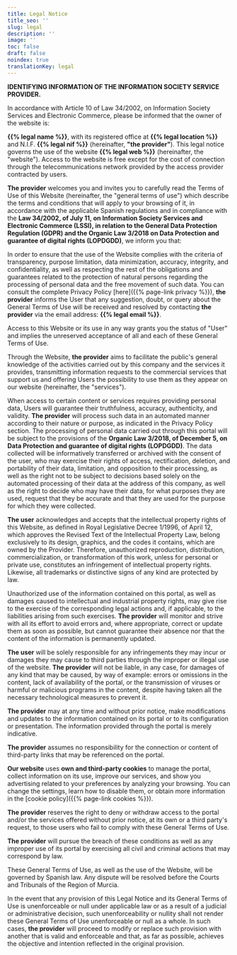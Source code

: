 ```yaml
---
title: Legal Notice
title_seo: ''
slug: legal
description: ''
image: ''
toc: false
draft: false
noindex: true
translationKey: legal
---
```


**IDENTIFYING INFORMATION OF THE INFORMATION SOCIETY SERVICE PROVIDER.**

In accordance with Article 10 of Law 34/2002, on Information Society Services and Electronic Commerce, please be informed that the owner of the website is:

**{{% legal name %}}**, with its registered office at **{{% legal location %}}** and N.I.F. **{{% legal nif %}}** (hereinafter, **"the provider"**). This legal notice governs the use of the website **{{% legal web %}}** (hereinafter, the "website"). Access to the website is free except for the cost of connection through the telecommunications network provided by the access provider contracted by users.

**The provider** welcomes you and invites you to carefully read the Terms of Use of this Website (hereinafter, the "general terms of use") which describe the terms and conditions that will apply to your browsing of it, in accordance with the applicable Spanish regulations and in compliance with the **Law 34/2002, of July 11, on Information Society Services and Electronic Commerce (LSSI), in relation to the General Data Protection Regulation (GDPR) and the Organic Law 3/2018 on Data Protection and guarantee of digital rights (LOPDGDD)**, we inform you that:

In order to ensure that the use of the Website complies with the criteria of transparency, purpose limitation, data minimization, accuracy, integrity, and confidentiality, as well as respecting the rest of the obligations and guarantees related to the protection of natural persons regarding the processing of personal data and the free movement of such data. You can consult the complete Privacy Policy [here]({{% page-link privacy %}}), **the provider** informs the User that any suggestion, doubt, or query about the General Terms of Use will be received and resolved by contacting **the provider** via the email address: **{{% legal email %}}**.

Access to this Website or its use in any way grants you the status of "User" and implies the unreserved acceptance of all and each of these General Terms of Use.

Through the Website, **the provider** aims to facilitate the public's general knowledge of the activities carried out by this company and the services it provides, transmitting information requests to the commercial services that support us and offering Users the possibility to use them as they appear on our website (hereinafter, the "services").

When access to certain content or services requires providing personal data, Users will guarantee their truthfulness, accuracy, authenticity, and validity. **The provider** will process such data in an automated manner according to their nature or purpose, as indicated in the Privacy Policy section. The processing of personal data carried out through this portal will be subject to the provisions of the **Organic Law 3/2018, of December 5, on Data Protection and guarantee of digital rights (LOPDGDD)**. The data collected will be informatively transferred or archived with the consent of the user, who may exercise their rights of access, rectification, deletion, and portability of their data, limitation, and opposition to their processing, as well as the right not to be subject to decisions based solely on the automated processing of their data at the address of this company, as well as the right to decide who may have their data, for what purposes they are used, request that they be accurate and that they are used for the purpose for which they were collected.

**The user** acknowledges and accepts that the intellectual property rights of this Website, as defined in Royal Legislative Decree 1/1996, of April 12, which approves the Revised Text of the Intellectual Property Law, belong exclusively to its design, graphics, and the codes it contains, which are owned by the Provider. Therefore, unauthorized reproduction, distribution, commercialization, or transformation of this work, unless for personal or private use, constitutes an infringement of intellectual property rights. Likewise, all trademarks or distinctive signs of any kind are protected by law.

Unauthorized use of the information contained on this portal, as well as damages caused to intellectual and industrial property rights, may give rise to the exercise of the corresponding legal actions and, if applicable, to the liabilities arising from such exercises. **The provider** will monitor and strive with all its effort to avoid errors and, where appropriate, correct or update them as soon as possible, but cannot guarantee their absence nor that the content of the information is permanently updated.

**The user** will be solely responsible for any infringements they may incur or damages they may cause to third parties through the improper or illegal use of the website. **The provider** will not be liable, in any case, for damages of any kind that may be caused, by way of example: errors or omissions in the content, lack of availability of the portal, or the transmission of viruses or harmful or malicious programs in the content, despite having taken all the necessary technological measures to prevent it.

**The provider** may at any time and without prior notice, make modifications and updates to the information contained on its portal or to its configuration or presentation. The information provided through the portal is merely indicative.

**The provider** assumes no responsibility for the connection or content of third-party links that may be referenced on the portal.

**Our website** uses **own and third-party cookies** to manage the portal, collect information on its use, improve our services, and show you advertising related to your preferences by analyzing your browsing. You can change the settings, learn how to disable them, or obtain more information in the [cookie policy]({{% page-link cookies %}}).

**The provider** reserves the right to deny or withdraw access to the portal and/or the services offered without prior notice, at its own or a third party's request, to those users who fail to comply with these General Terms of Use.

**The provider** will pursue the breach of these conditions as well as any improper use of its portal by exercising all civil and criminal actions that may correspond by law.

These General Terms of Use, as well as the use of the Website, will be governed by Spanish law. Any dispute will be resolved before the Courts and Tribunals of the Region of Murcia.

In the event that any provision of this Legal Notice and its General Terms of Use is unenforceable or null under applicable law or as a result of a judicial or administrative decision, such unenforceability or nullity shall not render these General Terms of Use unenforceable or null as a whole. In such cases, **the provider** will proceed to modify or replace such provision with another that is valid and enforceable and that, as far as possible, achieves the objective and intention reflected in the original provision.
